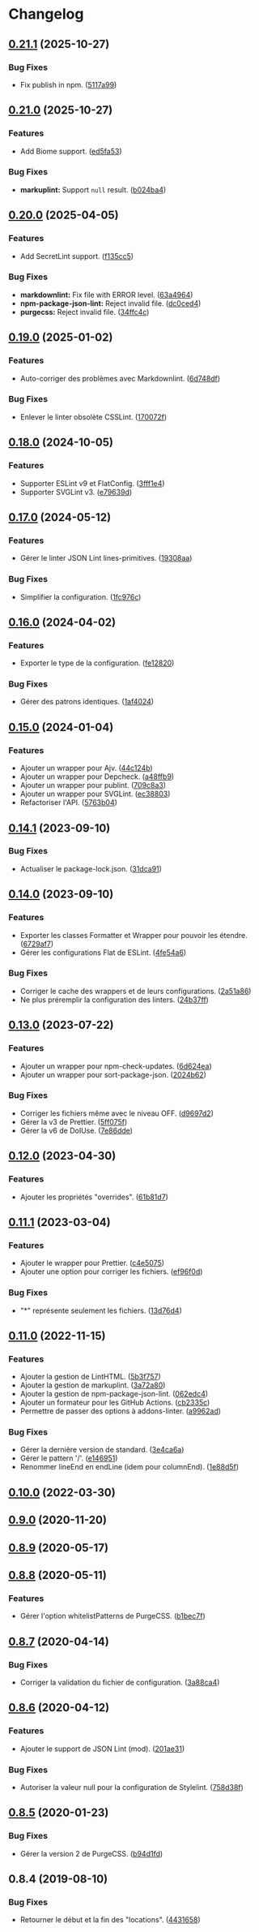 # Changelog

## [0.21.1](https://github.com/regseb/metalint/compare/v0.21.0...v0.21.1) (2025-10-27)

### Bug Fixes

- Fix publish in npm.
  ([5117a99](https://github.com/regseb/metalint/commit/5117a99d1078f69035698c6685b3cb2aef241c41))

## [0.21.0](https://github.com/regseb/metalint/compare/v0.20.0...v0.21.0) (2025-10-27)

### Features

- Add Biome support.
  ([ed5fa53](https://github.com/regseb/metalint/commit/ed5fa53199b855a592b4f24be5ef59d114e92d33))

### Bug Fixes

- **markuplint:** Support `null` result.
  ([b024ba4](https://github.com/regseb/metalint/commit/b024ba48c39001ffa1930ec9c038986677277ff6))

## [0.20.0](https://github.com/regseb/metalint/compare/v0.19.0...v0.20.0) (2025-04-05)

### Features

- Add SecretLint support.
  ([f135cc5](https://github.com/regseb/metalint/commit/f135cc5e963de70eca36e9f7a8ee98f1593fd0c9))

### Bug Fixes

- **markdownlint:** Fix file with ERROR level.
  ([63a4964](https://github.com/regseb/metalint/commit/63a4964e05a9bf04007411e9e8acb27193c67600))
- **npm-package-json-lint:** Reject invalid file.
  ([dc0ced4](https://github.com/regseb/metalint/commit/dc0ced40319133477e706df78097821a22902b7a))
- **purgecss:** Reject invalid file.
  ([34ffc4c](https://github.com/regseb/metalint/commit/34ffc4cb9aac8f53abcedc0e90b1a63debef45c8))

## [0.19.0](https://github.com/regseb/metalint/compare/v0.18.0...v0.19.0) (2025-01-02)

### Features

- Auto-corriger des problèmes avec Markdownlint.
  ([6d748df](https://github.com/regseb/metalint/commit/6d748dfc8411c5b704b06d2b2ba4e42800bdc01f))

### Bug Fixes

- Enlever le linter obsolète CSSLint.
  ([170072f](https://github.com/regseb/metalint/commit/170072f54d9c4c4e4cad8a2e09d11cb87a54de17))

## [0.18.0](https://github.com/regseb/metalint/compare/v0.17.0...v0.18.0) (2024-10-05)

### Features

- Supporter ESLint v9 et FlatConfig.
  ([3fff1e4](https://github.com/regseb/metalint/commit/3fff1e47a8a6423a56d3fdd8a4c4e73e0c2ac068))
- Supporter SVGLint v3.
  ([e79639d](https://github.com/regseb/metalint/commit/e79639d166e970aafe517d74a4b0b65122c6509a))

## [0.17.0](https://github.com/regseb/metalint/compare/v0.16.0...v0.17.0) (2024-05-12)

### Features

- Gérer le linter JSON Lint lines-primitives.
  ([19308aa](https://github.com/regseb/metalint/commit/19308aad873577d63aaf26d4d2945d070fc0e93e))

### Bug Fixes

- Simplifier la configuration.
  ([1fc976c](https://github.com/regseb/metalint/commit/1fc976c69eb3640b3af1073e307db6cf3574c835))

## [0.16.0](https://github.com/regseb/metalint/compare/v0.15.0...v0.16.0) (2024-04-02)

### Features

- Exporter le type de la configuration.
  ([fe12820](https://github.com/regseb/metalint/commit/fe128206c483e365a426275eef2dfa421c772f7a))

### Bug Fixes

- Gérer des patrons identiques.
  ([1af4024](https://github.com/regseb/metalint/commit/1af402432829fe7ae43731555e71d3333c76d522))

## [0.15.0](https://github.com/regseb/metalint/compare/v0.14.1...v0.15.0) (2024-01-04)

### Features

- Ajouter un wrapper pour Ajv.
  ([44c124b](https://github.com/regseb/metalint/commit/44c124ba6c8ed38285a88b807d0346fe0dde900c))
- Ajouter un wrapper pour Depcheck.
  ([a48ffb9](https://github.com/regseb/metalint/commit/a48ffb94dae3a3c03d88a172b843fe695105d57b))
- Ajouter un wrapper pour publint.
  ([709c8a3](https://github.com/regseb/metalint/commit/709c8a3761cd728e4fd0a7a172df799810fd2b5f))
- Ajouter un wrapper pour SVGLint.
  ([ec38803](https://github.com/regseb/metalint/commit/ec388039229f4727af966ab88e586bacaf9569e9))
- Refactoriser l'API.
  ([5763b04](https://github.com/regseb/metalint/commit/5763b044d70993e31bce9d3dea27f3b6e3d2bb82))

## [0.14.1](https://github.com/regseb/metalint/compare/v0.14.0...v0.14.1) (2023-09-10)

### Bug Fixes

- Actualiser le package-lock.json.
  ([31dca91](https://github.com/regseb/metalint/commit/31dca9178fb1d8a1310cacc656c2b9c5d30eb0ae))

## [0.14.0](https://github.com/regseb/metalint/compare/v0.13.0...v0.14.0) (2023-09-10)

### Features

- Exporter les classes Formatter et Wrapper pour pouvoir les étendre.
  ([6729af7](https://github.com/regseb/metalint/commit/6729af77be438b4cca6fffe8742afce0f4e6f60c))
- Gérer les configurations Flat de ESLint.
  ([4fe54a6](https://github.com/regseb/metalint/commit/4fe54a689f6d93d4242b880f8f441c17693fa5bb))

### Bug Fixes

- Corriger le cache des wrappers et de leurs configurations.
  ([2a51a86](https://github.com/regseb/metalint/commit/2a51a86d1fdd5fad8dbc81c6ad247624eb7b3734))
- Ne plus préremplir la configuration des linters.
  ([24b37ff](https://github.com/regseb/metalint/commit/24b37ff58cc8aac4bafe2c59b4beaa28a74b1832))

## [0.13.0](https://github.com/regseb/metalint/compare/v0.12.0...v0.13.0) (2023-07-22)

### Features

- Ajouter un wrapper pour npm-check-updates.
  ([6d624ea](https://github.com/regseb/metalint/commit/6d624ea195fb57f8af9cb3523df9fc6bb97efddb))
- Ajouter un wrapper pour sort-package-json.
  ([2024b62](https://github.com/regseb/metalint/commit/2024b62917fd3f5451ca6d00948d29c688747db6))

### Bug Fixes

- Corriger les fichiers même avec le niveau OFF.
  ([d9697d2](https://github.com/regseb/metalint/commit/d9697d2f36f99eeeed65da16edc7f2c753fdcf6c))
- Gérer la v3 de Prettier.
  ([5ff075f](https://github.com/regseb/metalint/commit/5ff075fcb57f06bd41145d7bbd656ea19d55d097))
- Gérer la v6 de DoIUse.
  ([7e86dde](https://github.com/regseb/metalint/commit/7e86dded63f8bb82ed912cfda90af87ea4211a80))

## [0.12.0](https://github.com/regseb/metalint/compare/v0.11.1...v0.12.0) (2023-04-30)

### Features

- Ajouter les propriétés "overrides".
  ([61b81d7](https://github.com/regseb/metalint/commit/61b81d7882bb14c920bb4df2da6016a1dafc8332))

## [0.11.1](https://github.com/regseb/metalint/compare/v0.11.0...v0.11.1) (2023-03-04)

### Features

- Ajouter le wrapper pour Prettier.
  ([c4e5075](https://github.com/regseb/metalint/commit/c4e5075813376a28a065e18932e348e7d1d88af1))
- Ajouter une option pour corriger les fichiers.
  ([ef96f0d](https://github.com/regseb/metalint/commit/ef96f0d2e47162b757c9237a175016593daa3f8a))

### Bug Fixes

- "\*" représente seulement les fichiers.
  ([13d76d4](https://github.com/regseb/metalint/commit/13d76d4a5aeca82f8c38c198d7dab6acea1e827c))

## [0.11.0](https://github.com/regseb/metalint/compare/v0.10.0...v0.11.0) (2022-11-15)

### Features

- Ajouter la gestion de LintHTML.
  ([5b3f757](https://github.com/regseb/metalint/commit/5b3f757c05a346f5f5d1985b2c6f160a800ac7c3))
- Ajouter la gestion de markuplint.
  ([3a72a80](https://github.com/regseb/metalint/commit/3a72a80ee1f400a9ff272cb26efb862bca4e1190))
- Ajouter la gestion de npm-package-json-lint.
  ([062edc4](https://github.com/regseb/metalint/commit/062edc43ad8523ccc7eabe68834697dbacb39b7b))
- Ajouter un formateur pour les GitHub Actions.
  ([cb2335c](https://github.com/regseb/metalint/commit/cb2335cf9c8c97ed7ddc14fab14c79f5e144f70a))
- Permettre de passer des options à addons-linter.
  ([a9962ad](https://github.com/regseb/metalint/commit/a9962adc839843c97264c2a9dffb4cdc505f80c7))

### Bug Fixes

- Gérer la dernière version de standard.
  ([3e4ca6a](https://github.com/regseb/metalint/commit/3e4ca6a5d88d805a6523be6db91bdf22a9c483ef))
- Gérer le pattern '/'.
  ([e146951](https://github.com/regseb/metalint/commit/e1469513e745cd47a0f3a58cda007b9e533ecd74))
- Renommer lineEnd en endLine (idem pour columnEnd).
  ([1e88d5f](https://github.com/regseb/metalint/commit/1e88d5ff378f2733588a2bdfbc7b5429aea2c383))

## [0.10.0](https://github.com/regseb/metalint/compare/v0.9.0...v0.10.0) (2022-03-30)

## [0.9.0](https://github.com/regseb/metalint/compare/v0.8.9...v0.9.0) (2020-11-20)

## [0.8.9](https://github.com/regseb/metalint/compare/v0.8.8...v0.8.9) (2020-05-17)

## [0.8.8](https://github.com/regseb/metalint/compare/v0.8.7...v0.8.8) (2020-05-11)

### Features

- Gérer l'option whitelistPatterns de PurgeCSS.
  ([b1bec7f](https://github.com/regseb/metalint/commit/b1bec7fe670aec5ef2b47c2f104e02e0d1fa46ac))

## [0.8.7](https://github.com/regseb/metalint/compare/v0.8.6...v0.8.7) (2020-04-14)

### Bug Fixes

- Corriger la validation du fichier de configuration.
  ([3a88ca4](https://github.com/regseb/metalint/commit/3a88ca430e626800f940aa0db5235a8a43332d00))

## [0.8.6](https://github.com/regseb/metalint/compare/v0.8.5...v0.8.6) (2020-04-12)

### Features

- Ajouter le support de JSON Lint (mod).
  ([201ae31](https://github.com/regseb/metalint/commit/201ae31ab436e8223b964b3017a4c838bfd378e0))

### Bug Fixes

- Autoriser la valeur null pour la configuration de Stylelint.
  ([758d38f](https://github.com/regseb/metalint/commit/758d38fbdcc96386bb4f9bf938d01117931b40e8))

## [0.8.5](https://github.com/regseb/metalint/compare/v0.8.4...v0.8.5) (2020-01-23)

### Bug Fixes

- Gérer la version 2 de PurgeCSS.
  ([b94d1fd](https://github.com/regseb/metalint/commit/b94d1fd094166f57687a3bc430aac6169d765c71))

## 0.8.4 (2019-08-10)

### Bug Fixes

- Retourner le début et la fin des "locations".
  ([4431658](https://github.com/regseb/metalint/commit/4431658))
